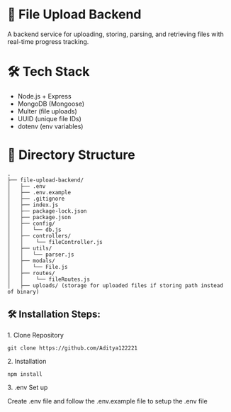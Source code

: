 # 📂 File Upload Backend

A backend service for uploading, storing, parsing, and retrieving files with real-time progress tracking.

# 🛠 Tech Stack

* Node.js + Express
* MongoDB (Mongoose)
* Multer (file uploads)
* UUID (unique file IDs)
* dotenv (env variables)

# 📂 Directory Structure

```
.
├── file-upload-backend/
│   ├── .env
│   ├── .env.example
│   ├── .gitignore
│   ├── index.js
│   ├── package-lock.json
│   ├── package.json
│   ├── config/
│   │   └── db.js
│   ├── controllers/
│   │    └── fileController.js
│   ├── utils/
│   │   └── parser.js
│   ├── modals/
│   │   └── File.js
│   ├── routes/
│   │    └── fileRoutes.js
│   ├── uploads/ (storage for uploaded files if storing path instead of binary)
```
## 🛠️ Installation Steps:

<p>1. Clone Repository</p>

```
git clone https://github.com/Aditya122221
```

<p>2. Installation</p>

```
npm install
```

<p>3. .env Set up</p>
Create .env file and follow the .env.example file to setup the .env file